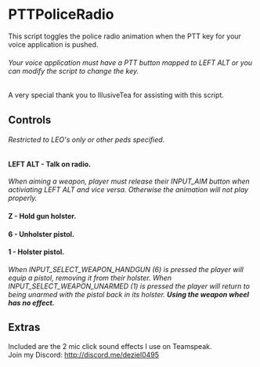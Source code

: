 # PTTPoliceRadio
This script toggles the police radio animation when the PTT key for your voice application is pushed.
###### _Your voice application must have a PTT button mapped to LEFT ALT or you can modify the script to change the key._
A very special thank you to IllusiveTea for assisting with this script.
## Controls
###### _Restricted to LEO's only or other peds specified._
#### **LEFT ALT - Talk on radio.**
*When aiming a weapon, player must release their INPUT_AIM button when activiating LEFT ALT and vice versa. Otherwise the animation will not play properly.*
#### **Z - Hold gun holster.**
#### **6 - Unholster pistol.**
#### **1 - Holster pistol.**
_When INPUT_SELECT_WEAPON_HANDGUN (6) is pressed the player will equip a pistol, removing it from their holster. When INPUT_SELECT_WEAPON_UNARMED (1) is pressed the player will return to being unarmed with the pistol back in its holster. **Using the weapon wheel has no effect.**_
## Extras
Included are the 2 mic click sound effects I use on Teamspeak.
<br>
Join my Discord: http://discord.me/deziel0495
